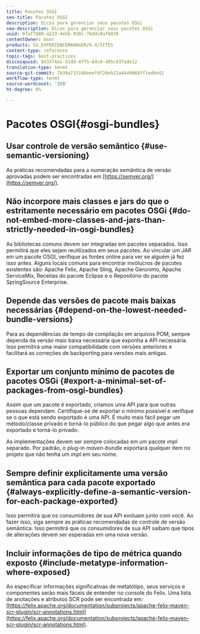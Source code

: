 ```yaml
---
title: Pacotes OSGI
seo-title: Pacotes OSGI
description: Dicas para gerenciar seus pacotes OSGi
seo-description: Dicas para gerenciar seus pacotes OSGi
uuid: 07af7089-a233-4e5b-928c-76ddc0af8839
contentOwner: User
products: SG_EXPERIENCEMANAGER/6.4/SITES
content-type: reference
topic-tags: best-practices
discoiquuid: 8d3374ac-51dd-4ff5-84c9-495c937ade12
translation-type: tm+mt
source-git-commit: 7b39a715166eeefdf20eb22a4449068ff1ed0e42
workflow-type: tm+mt
source-wordcount: '359'
ht-degree: 0%

---
```



# Pacotes OSGI{#osgi-bundles}

## Usar controle de versão semântico {#use-semantic-versioning}

As práticas recomendadas para a numeração semântica de versão aprovadas podem ser encontradas em [https://semver.org/](https://semver.org/).

## Não incorpore mais classes e jars do que o estritamente necessário em pacotes OSGi {#do-not-embed-more-classes-and-jars-than-strictly-needed-in-osgi-bundles}

As bibliotecas comuns devem ser integradas em pacotes separados. Isso permitirá que eles sejam reutilizados em seus pacotes. Ao vincular um *JAR* em um pacote OSGI, verifique as fontes online para ver se alguém já fez isso antes. Alguns locais comuns para encontrar invólucros de pacotes existentes são: Apache Felix, Apache Sling, Apache Geronimo, Apache ServiceMix, Receitas do pacote Eclipse e o Repositório do pacote SpringSource Enterprise.

## Depende das versões de pacote mais baixas necessárias {#depend-on-the-lowest-needed-bundle-versions}

Para as dependências de tempo de compilação em arquivos POM, sempre dependa da versão mais baixa necessária que exponha a API necessária. Isso permitirá uma maior compatibilidade com versões anteriores e facilitará as correções de backporting para versões mais antigas.

## Exportar um conjunto mínimo de pacotes de pacotes OSGi {#export-a-minimal-set-of-packages-from-osgi-bundles}

Assim que um pacote é exportado, criamos uma API para que outras pessoas dependam. Certifique-se de exportar o mínimo possível e verifique se o que está sendo exportado é uma API. É muito mais fácil pegar um método/classe privado e torná-lo público do que pegar algo que antes era exportado e torná-lo privado.

As implementações devem ser sempre colocadas em um pacote *impl* separado. Por padrão, o plug-in *maven-bundle* exportará qualquer item no projeto que não tenha um *impl* em seu nome.

## Sempre definir explicitamente uma versão semântica para cada pacote exportado {#always-explicitly-define-a-semantic-version-for-each-package-exported}

Isso permitirá que os consumidores de sua API evoluam junto com você. Ao fazer isso, siga sempre as práticas recomendadas de controle de versão semântica. Isso permitirá que os consumidores de sua API saibam que tipos de alterações devem ser esperadas em uma nova versão.

## Incluir informações de tipo de métrica quando exposto {#include-metatype-information-where-exposed}

Ao especificar informações significativas de metatótipo, seus serviços e componentes serão mais fáceis de entender no console do Felix. Uma lista de anotações e atributos SCR pode ser encontrada em: [https://felix.apache.org/documentation/subprojects/apache-felix-maven-scr-plugin/scr-annotations.html](https://felix.apache.org/documentation/subprojects/apache-felix-maven-scr-plugin/scr-annotations.html).
